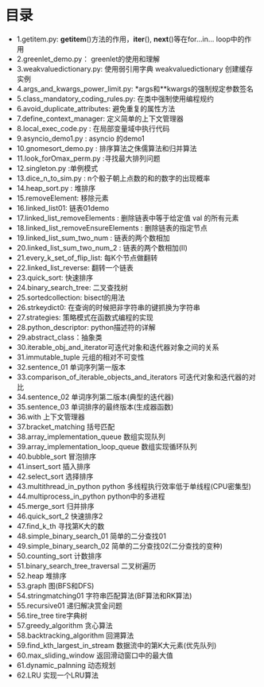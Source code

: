 # 目录

* 1.getitem.py: __getitem__()方法的作用，__iter__(), __next__()等在for...in... loop中的作用
* 2.greenlet_demo.py： greenlet的使用和理解
* 3.weakvaluedictionary.py: 使用弱引用字典 weakvaluedictionary 创建缓存实例
* 4.args_and_kwargs_power_limit.py: *args和**kwargs的强制规定参数签名
* 5.class_mandatory_coding_rules.py:  在类中强制使用编程规约
* 6.avoid_duplicate_attributes: 避免重复的属性方法
* 7.define_context_manager: 定义简单的上下文管理器
* 8.local_exec_code.py : 在局部变量域中执行代码
* 9.asyncio_demo1.py : asyncio 的demo1
* 10.gnomesort_demo.py : 排序算法之侏儒算法和归并算法
* 11.look_forOmax_perm.py :寻找最大排列问题
* 12.singleton.py :单例模式
* 13.dice_n_to_sim.py : n个骰子朝上点数的和的数字的出现概率
* 14.heap_sort.py : 堆排序
* 15.removeElement: 移除元素
* 16.linked_list01: 链表01demo
* 17.linked_list_removeElements : 删除链表中等于给定值 val 的所有元素
* 18.linked_list_removeEnsureElements : 删除链表的指定节点
* 19.linked_list_sum_two_num : 链表的两个数相加
* 20.linked_list_sum_two_num_2 : 链表的两个数相加(II)
* 21.every_k_set_of_flip_list: 每K个节点做翻转
* 22.linked_list_reverse: 翻转一个链表
* 23.quick_sort: 快速排序
* 24.binary_search_tree: 二叉查找树
* 25.sortedcollection: bisect的用法
* 26.strkeydict0: 在查询的时候把非字符串的键抓换为字符串
* 27.strategies: 策略模式在函数式编程的实现
* 28.python_descriptor: python描述符的详解
* 29.abstract_class：抽象类
* 30.iterable_obj_and_iterator可迭代对象和迭代器对象之间的关系
* 31.immutable_tuple 元组的相对不可变性
* 32.sentence_01 单词序列第一版本
* 33.comparison_of_iterable_objects_and_iterators 可迭代对象和迭代器的对比
* 34.sentence_02 单词序列第二版本(典型的迭代器)
* 35.sentence_03 单词排序的最终版本(生成器函数)
* 36.with 上下文管理器
* 37.bracket_matching 括号匹配
* 38.array_implementation_queue 数组实现队列
* 39.array_implementation_loop_queue 数组实现循环队列
* 40.bubble_sort 冒泡排序
* 41.insert_sort 插入排序
* 42.select_sort 选择排序
* 43.multithread_in_python python 多线程执行效率低于单线程(CPU密集型)
* 44.multiprocess_in_python python中的多进程
* 45.merge_sort 归并排序
* 46.quick_sort_2 快速排序2
* 47.find_k_th 寻找第K大的数
* 48.simple_binary_search_01 简单的二分查找01
* 49.simple_binary_search_02 简单的二分查找02(二分查找的变种)
* 50.counting_sort 计数排序
* 51.binary_search_tree_traversal 二叉树遍历
* 52.heap 堆排序
* 53.graph 图(BFS和DFS)
* 54.stringmatching01 字符串匹配算法(BF算法和RK算法)
* 55.recursive01 递归解决赏金问题
* 56.tire_tree tire字典树
* 57.greedy_algorithm 贪心算法
* 58.backtracking_algorithm 回溯算法
* 59.find_kth_largest_in_stream 数据流中的第K大元素(优先队列)
* 60.max_sliding_window 返回滑动窗口中的最大值
* 61.dynamic_palnning 动态规划
* 62.LRU 实现一个LRU算法